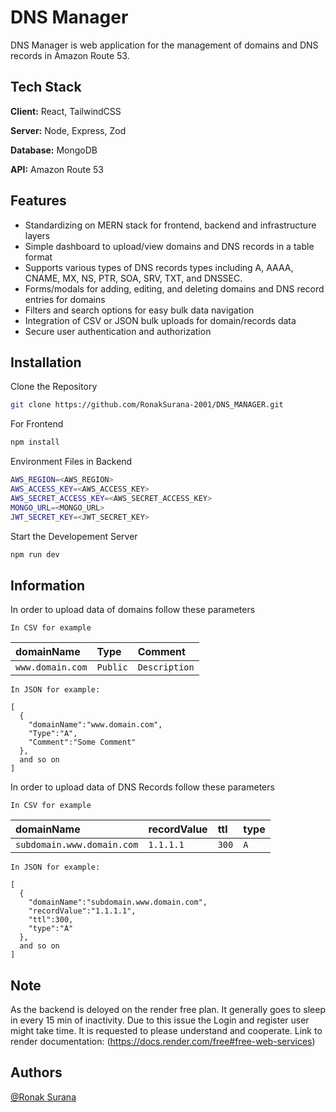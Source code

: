 
# DNS Manager

DNS Manager is web application for the management of domains and DNS records in Amazon Route 53.

## Tech Stack

**Client:** React, TailwindCSS

**Server:** Node, Express, Zod

**Database:** MongoDB

**API:** Amazon Route 53

## Features

- Standardizing on MERN stack for frontend, backend and infrastructure layers
- Simple dashboard to upload/view domains and DNS records in a table format
- Supports various types of DNS records types including A, AAAA, CNAME, MX, NS, PTR, SOA, SRV, TXT, and DNSSEC.
- Forms/modals for adding, editing, and deleting domains and DNS record entries for domains
- Filters and search options for easy bulk data navigation
-  Integration of CSV or JSON bulk uploads for domain/records data
-  Secure user authentication and authorization
## Installation

Clone the Repository

```bash
git clone https://github.com/RonakSurana-2001/DNS_MANAGER.git
```
For Frontend
```bash
npm install
```

Environment Files in Backend
```bash
AWS_REGION=<AWS_REGION>
AWS_ACCESS_KEY=<AWS_ACCESS_KEY>
AWS_SECRET_ACCESS_KEY=<AWS_SECRET_ACCESS_KEY>
MONGO_URL=<MONGO_URL>
JWT_SECRET_KEY=<JWT_SECRET_KEY>
```

Start the Developement Server
```bash
npm run dev
```

## Information

In order to upload data of domains follow these  parameters  
```
In CSV for example
```
| domainName | Type     | Comment                |
| :-------- | :------- | :------------------------- |
| `www.domain.com` | `Public` | `Description` |


```
In JSON for example:

[
  {
    "domainName":"www.domain.com",
    "Type":"A",
    "Comment":"Some Comment"
  },
  and so on
]
```

In order to upload data of DNS Records follow these parameters  
```
In CSV for example
```
| domainName | recordValue     | ttl                |type               |
| :-------- | :------- | :------------------------- |:------------------------- |
| `subdomain.www.domain.com` | `1.1.1.1` | `300` |`A` |


```
In JSON for example:

[
  {
    "domainName":"subdomain.www.domain.com",
    "recordValue":"1.1.1.1",
    "ttl":300,
    "type":"A"
  },
  and so on
]
```

## Note
As the backend is deloyed on the render free plan. It generally goes to sleep in every 15 min of inactivity. Due to this issue the Login and register user might take time. It is requested to please understand and cooperate.
Link to render documentation: (https://docs.render.com/free#free-web-services)

## Authors

 [@Ronak Surana](https://www.linkedin.com/in/ronak-surana-944550205/)

